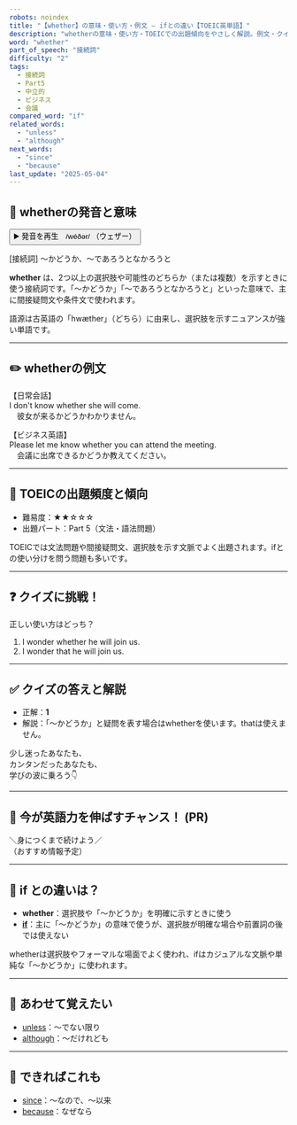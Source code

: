 ```yaml
---
robots: noindex
title: "【whether】の意味・使い方・例文 ― ifとの違い【TOEIC英単語】"
description: "whetherの意味・使い方・TOEICでの出題傾向をやさしく解説。例文・クイズ付きでifとの違いもわかりやすく学べます。"
word: "whether"
part_of_speech: "接続詞"
difficulty: "2"
tags:
  - 接続詞
  - Part5
  - 中立的
  - ビジネス
  - 会議
compared_word: "if"
related_words:
  - "unless"
  - "although"
next_words:
  - "since"
  - "because"
last_update: "2025-05-04"
---
```


## 🔰 whetherの発音と意味

<button class="play-audio" onclick="playTTS('whether')">
  <span class="play-audio-main">
    ▶️ 発音を再生　/wéðər/
  </span>
  <span class="play-audio-sub">
    （ウェザー）
  </span>
</button>

[接続詞] ～かどうか、～であろうとなかろうと

**whether** は、2つ以上の選択肢や可能性のどちらか（または複数）を示すときに使う接続詞です。「～かどうか」「～であろうとなかろうと」といった意味で、主に間接疑問文や条件文で使われます。

語源は古英語の「hwæther」（どちら）に由来し、選択肢を示すニュアンスが強い単語です。

---

## ✏️ whetherの例文

【日常会話】  
I don't know whether she will come.  
　彼女が来るかどうかわかりません。

【ビジネス英語】  
Please let me know whether you can attend the meeting.  
　会議に出席できるかどうか教えてください。

---

## 🎯 TOEICの出題頻度と傾向

- 難易度：★★☆☆☆
- 出題パート：Part 5（文法・語法問題）

TOEICでは文法問題や間接疑問文、選択肢を示す文脈でよく出題されます。ifとの使い分けを問う問題も多いです。

---

## ❓ クイズに挑戦！

正しい使い方はどっち？

1. I wonder whether he will join us.  
2. I wonder that he will join us.

---

## ✅ クイズの答えと解説

- 正解：**1**
- 解説：「～かどうか」と疑問を表す場合はwhetherを使います。thatは使えません。

少し迷ったあなたも、  
カンタンだったあなたも、  
学びの波に乗ろう👇️

---

## 🚀 今が英語力を伸ばすチャンス！ (PR)

<div class="info-center">
＼身につくまで続けよう／<br>  
（おすすめ情報予定）
</div>

---

## 🤔  if との違いは？

- **whether**：選択肢や「～かどうか」を明確に示すときに使う
- **[if](/word/if/)**：主に「～かどうか」の意味で使うが、選択肢が明確な場合や前置詞の後では使えない

whetherは選択肢やフォーマルな場面でよく使われ、ifはカジュアルな文脈や単純な「～かどうか」に使われます。

---

## 🧩 あわせて覚えたい

- [unless](/word/unless/)：～でない限り
- [although](/word/although/)：～だけれども

---

## 📖 できればこれも

- [since](/word/since/)：～なので、～以来
- [because](/word/because/)：なぜなら

<!-- cvid: aid01_bid24 -->
